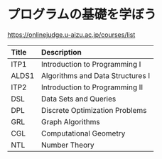 # プログラムの基礎を学ぼう

https://onlinejudge.u-aizu.ac.jp/courses/list

| Title | Description                      |
| :---- | :------------------------------- |
| ITP1  | Introduction to Programming I    |
| ALDS1 | Algorithms and Data Structures I |
| ITP2  | Introduction to Programming II   |
| DSL   | Data Sets and Queries            |
| DPL   | Discrete Optimization Problems   |
| GRL   | Graph Algorithms                 |
| CGL   | Computational Geometry           |
| NTL   | Number Theory                    |
